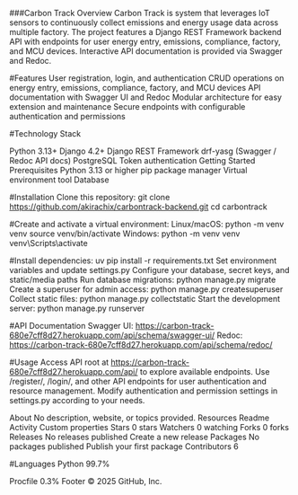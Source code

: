 
###Carbon Track 
Overview
Carbon Track is system that leverages IoT sensors to continuously collect emissions and energy usage data across multiple factory. The project features a Django REST Framework backend API with endpoints for user energy entry, emissions, compliance, factory, and MCU devices. Interactive API documentation is provided via Swagger and Redoc.


#Features
User registration, login, and authentication
CRUD operations on energy entry, emissions, compliance, factory, and MCU devices
API documentation with Swagger UI and Redoc
Modular architecture for easy extension and maintenance
Secure endpoints with configurable authentication and permissions

#Technology Stack

Python 3.13+
Django 4.2+
Django REST Framework
drf-yasg (Swagger / Redoc API docs)
PostgreSQL
Token authentication
Getting Started
Prerequisites
Python 3.13 or higher
pip package manager
Virtual environment tool
Database

#Installation
Clone this repository:
git clone https://github.com/akirachix/carbontrack-backend.git
cd carbontrack

#Create and activate a virtual environment:
Linux/macOS:
python -m venv venv
source venv/bin/activate
Windows:
python -m venv venv
venv\Scripts\activate

#Install dependencies:
uv pip install -r requirements.txt
Set environment variables and update settings.py
Configure your database, secret keys, and static/media paths
Run database migrations:
python manage.py migrate
Create a superuser for admin access:
python manage.py createsuperuser
Collect static files:
python manage.py collectstatic
Start the development server:
python manage.py runserver

#API Documentation
Swagger UI: https://carbon-track-680e7cff8d27.herokuapp.com/api/schema/swagger-ui/
Redoc: https://carbon-track-680e7cff8d27.herokuapp.com/api/schema/redoc/

#Usage
Access API root at https://carbon-track-680e7cff8d27.herokuapp.com/api/ to explore available endpoints.
Use /register/, /login/, and other API endpoints for user authentication and resource management.
Modify authentication and permission settings in settings.py according to your needs.

About
No description, website, or topics provided.
Resources
Readme
Activity
Custom properties
Stars
0 stars
Watchers
0 watching
Forks
0 forks
Releases
No releases published
Create a new release
Packages
No packages published
Publish your first package
Contributors
6

#Languages
Python
99.7%
 
Procfile
0.3%
Footer
© 2025 GitHub, Inc.






